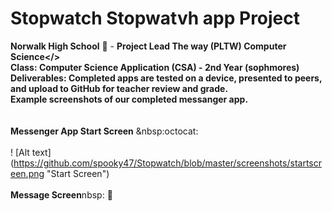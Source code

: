 # Stopwatch Stopwatvh app Project<br>
<b>Norwalk High School</b> :school: - <b>Project Lead The way (PLTW) Computer Science</><br>
<b>Class:</b> Computer Science Application (CSA) - 2nd Year (sophmores) <br>
<b>Deliverables:</b> Completed apps are tested on a device, presented to peers, and
upload to GitHub for teacher review and grade.
<br>
<b>Example screenshots of our completed messanger app.</b><br><br>
<br>Messenger App Start Screen</b>&nbsp;&nbsp:octocat:<br><br>
! [Alt text] (https://github.com/spooky47/Stopwatch/blob/master/screenshots/startscreen.png
"Start Screen")
<br><br>
<b>Message Screen</b>nbsp:&nbsp;:penguin:<br><br>
